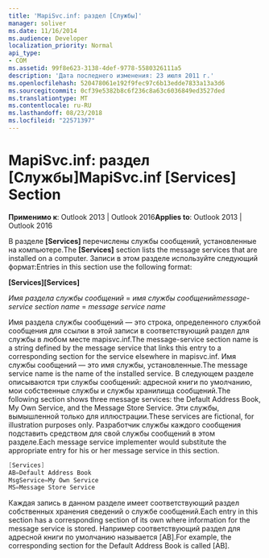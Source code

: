 ```yaml
---
title: 'MapiSvc.inf: раздел [Службы]'
manager: soliver
ms.date: 11/16/2014
ms.audience: Developer
localization_priority: Normal
api_type:
- COM
ms.assetid: 99f8e623-3138-4def-9778-5580326111a5
description: 'Дата последнего изменения: 23 июля 2011 г.'
ms.openlocfilehash: 520478061e192f9fec97c6b13edde7833a13a3d6
ms.sourcegitcommit: 0cf39e5382b8c6f236c8a63c6036849ed3527ded
ms.translationtype: MT
ms.contentlocale: ru-RU
ms.lasthandoff: 08/23/2018
ms.locfileid: "22571397"
---
```

# <a name="mapisvcinf-services-section"></a><span data-ttu-id="e2fda-103">MapiSvc.inf: раздел [Службы]</span><span class="sxs-lookup"><span data-stu-id="e2fda-103">MapiSvc.inf [Services] Section</span></span>

  
  
<span data-ttu-id="e2fda-104">**Применимо к**: Outlook 2013 | Outlook 2016</span><span class="sxs-lookup"><span data-stu-id="e2fda-104">**Applies to**: Outlook 2013 | Outlook 2016</span></span> 
  
<span data-ttu-id="e2fda-105">В разделе **[Services]** перечислены службы сообщений, установленные на компьютере.</span><span class="sxs-lookup"><span data-stu-id="e2fda-105">The **[Services]** section lists the message services that are installed on a computer.</span></span> <span data-ttu-id="e2fda-106">Записи в этом разделе используйте следующий формат:</span><span class="sxs-lookup"><span data-stu-id="e2fda-106">Entries in this section use the following format:</span></span> 
  
 <span data-ttu-id="e2fda-107">**[Services]**</span><span class="sxs-lookup"><span data-stu-id="e2fda-107">**[Services]**</span></span>
  
 <span data-ttu-id="e2fda-108">_Имя раздела службы сообщений_ =  _имя службы сообщений_</span><span class="sxs-lookup"><span data-stu-id="e2fda-108">_message-service section name_ =  _message service name_</span></span>
  
<span data-ttu-id="e2fda-109">Имя раздела службы сообщений — это строка, определенного службой сообщения для ссылки в этой записи в соответствующий раздел для службы в любом месте mapisvc.inf.</span><span class="sxs-lookup"><span data-stu-id="e2fda-109">The message-service section name is a string defined by the message service that links this entry to a corresponding section for the service elsewhere in mapisvc.inf.</span></span> <span data-ttu-id="e2fda-110">Имя службы сообщений — это имя службы, установленные.</span><span class="sxs-lookup"><span data-stu-id="e2fda-110">The message service name is the name of the installed service.</span></span> <span data-ttu-id="e2fda-111">В следующем разделе описываются три службы сообщений: адресной книги по умолчанию, мои собственные службы и службы хранилища сообщений.</span><span class="sxs-lookup"><span data-stu-id="e2fda-111">The following section shows three message services: the Default Address Book, My Own Service, and the Message Store Service.</span></span> <span data-ttu-id="e2fda-112">Эти службы, вымышленной только для иллюстрации.</span><span class="sxs-lookup"><span data-stu-id="e2fda-112">These services are fictional, for illustration purposes only.</span></span> <span data-ttu-id="e2fda-113">Разработчик службы каждого сообщения подставить средством для свой службы сообщений в этом разделе.</span><span class="sxs-lookup"><span data-stu-id="e2fda-113">Each message service implementer would substitute the appropriate entry for his or her message service in this section.</span></span>
  
```cpp
[Services]
AB=Default Address Book
MsgService=My Own Service
MS=Message Store Service

```

<span data-ttu-id="e2fda-114">Каждая запись в данном разделе имеет соответствующий раздел собственных хранения сведений о службе сообщений.</span><span class="sxs-lookup"><span data-stu-id="e2fda-114">Each entry in this section has a corresponding section of its own where information for the message service is stored.</span></span> <span data-ttu-id="e2fda-115">Например соответствующий раздел для адресной книги по умолчанию называется [AB].</span><span class="sxs-lookup"><span data-stu-id="e2fda-115">For example, the corresponding section for the Default Address Book is called [AB].</span></span>
  

